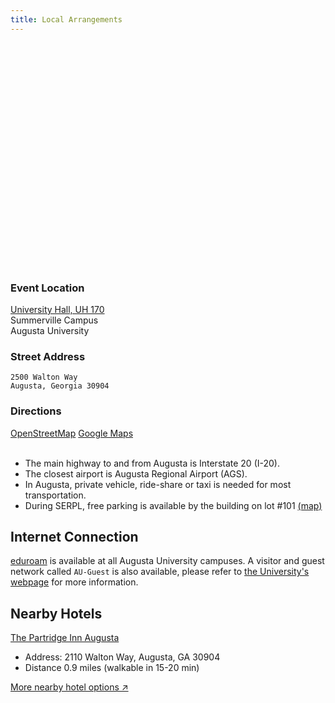 ```yaml
--- 
title: Local Arrangements
---
```


<div class="d-none d-lg-block"><div style="margin: 0 2rem 2rem 0; float: left; height: 350px; width:500px; max-width: 100%; max-height: 75%; background-size: cover; background-position: center; display:block; background-image: url({{ "/images/campus_sm.jpg" | relative_url }});"></div></div>

### Event Location

<a target="_blank" rel="noopener noreferrer nofollow" href="https://map.concept3d.com/?id=824#!m/268018">University Hall, UH 170</a>   
Summerville Campus  
Augusta University  

### Street Address

```
2500 Walton Way
Augusta, Georgia 30904
```

### Directions

<div class="btn-group btn-group-toggle">
<a class="btn btn-outline-primary" target="_blank" rel="noopener noreferrer nofollow" href="https://osm.org/go/ZHfJ8HJ1A?m=">
OpenStreetMap</a>
<a class="btn btn-outline-primary" target="_blank" rel="noopener noreferrer nofollow" href="https://goo.gl/maps/WV5cGvopg7T1tGQQ9">
Google Maps</a>
</div>

<br/>

- The main highway to and from Augusta is Interstate 20 (I-20).
- The closest airport is Augusta Regional Airport (AGS).
- In Augusta, private vehicle, ride-share or taxi is needed for most transportation.
- During SERPL, free parking is available by the building on lot #101 <a target="_blank" rel="noopener noreferrer nofollow" href="https://map.concept3d.com/?id=824#!bm/?ce/14184?m/128925?s/?sbc/?mc/33.476954163515444,-82.0212454858762?z/17.82582911171612?lvl/0">(map)</a>

## Internet Connection

[eduroam](https://eduroam.org/) is available at all Augusta University campuses. A visitor and guest network called `AU-Guest` is also available, please refer to [the University's webpage](https://www.augusta.edu/it/wireless.php) for more information.

## Nearby Hotels

<a href="https://www.google.com/maps/place/The+Partridge+Inn+Augusta,+Curio+Collection+by+Hilton/@33.4752397,-82.0122894,17z/data=!4m11!3m10!1s0x88f9cdb9bab32b7d:0x5158e4e9afab3566!5m4!1s2023-10-13!2i2!4m1!1i2!8m2!3d33.4752497!4d-82.0099756!16s%2Fg%2F1w347gg7?entry=ttu" target="_blank" rel="noopener noreferrer nofollow">The Partridge Inn Augusta</a>

  - Address: 2110 Walton Way, Augusta, GA 30904
  - Distance 0.9 miles (walkable in 15-20 min)
  
<a href="https://www.google.com/maps/search/Hotels/@33.4759828,-82.0584244,13z/data=!3m1!4b1!4m6!2m5!5m3!5m2!1s2023-10-13!2i2!6e3?entry=ttu" target="_blank" rel="noopener noreferrer nofollow">More nearby hotel options &#8599;</a>
